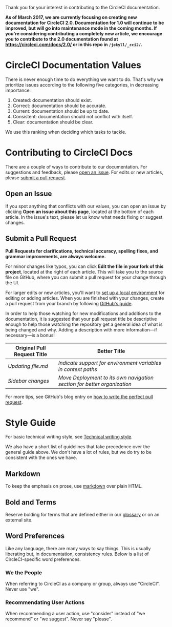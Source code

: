 Thank you for your interest in contributing to the CircleCI documentation.

**As of March 2017, we are currently focusing on creating new documentation for CircleCI 2.0. Documentation for 1.0 will continue to be improved, but will go into maintenance mode in the coming months. If you're considering contributing a completely new article, we encourage you to contribute to the 2.0 documentation found at <https://circleci.com/docs/2.0/> or in this repo in `/jekyll/_cci2/`.**

# CircleCI Documentation Values

There is never enough time to do everything we want to do. That's why we prioritize issues according to the following five categories, in decreasing importance:

1. Created: documentation should exist.
2. Correct: documentation should be accurate.
3. Current: documentation should be up to date.
4. Consistent: documentation should not conflict with itself.
5. Clear: documentation should be clear.

We use this ranking when deciding which tasks to tackle.

# Contributing to CircleCI Docs

There are a couple of ways to contribute to our documentation. For suggestions and feedback, please [open an issue](#open-an-issue). For edits or new articles, please [submit a pull request](#submit-a-pull-request).

## Open an Issue

If you spot anything that conflicts with our values, you can open an issue by clicking **Open an issue about this page**, located at the bottom of each article. In the issue's text, please let us know what needs fixing or suggest changes.

## Submit a Pull Request

**Pull Requests for clarifications, technical accuracy, spelling fixes, and grammar improvements, are always welcome.**

For minor changes like typos, you can click **Edit the file in your fork of this project**, located at the right of each article. This will take you to the source file on GitHub, where you can submit a pull request for your change through the UI.

For larger edits or new articles, you'll want to [set up a local environment](README-local-development.md) for editing or adding articles. When you are finished with your changes, create a pull request from your branch by following [GitHub's guide](https://help.github.com/articles/creating-a-pull-request-from-a-fork/).

In order to help those watching for new modifications and additions to the documentation, it is suggested that your pull request title be descriptive enough to help those watching the repository get a general idea of what is being changed and why. Adding a description with more information&mdash;if necessary&mdash;is a bonus!

| Original Pull Request Title | Better Title                                                               |
|-----------------------------|----------------------------------------------------------------------------|
| _Updating file.md_          | _Indicate support for environment variables in context paths_            |
| _Sidebar changes_           | _Move Deployment to its own navigation section for better organization_  |

For more tips, see GitHub's blog entry on [how to write the perfect pull request](https://github.com/blog/1943-how-to-write-the-perfect-pull-request).

# Style Guide

For basic technical writing style, see [Technical writing style](https://en.wikiversity.org/wiki/Technical_writing_style).

We also have a short list of guidelines that take precedence over the general guide above. We don't have a lot of rules, but we do try to be consistent with the ones we have.

## Markdown

To keep the emphasis on prose, use [markdown](http://commonmark.org/help/) over plain HTML.

## Bold and Terms

Reserve bolding for terms that are defined either in our [glossary](https://github.com/circleci/circleci-docs/tree/master/jekyll/_cci2/glossary.md/) or on an external site.

## Word Preferences

Like any language, there are many ways to say things. This is usually liberating but, in documentation, consistency rules. Below is a list of CircleCI-specific word preferences.

### We the People
When referring to CircleCI as a company or group, always use "CircleCI".
Never use "we".

### Recommendating User Actions
When recommending a user action, use "consider" instead of "we recommend" or "we suggest".
Never say "please".
